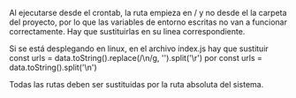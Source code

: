 Al ejecutarse desde el crontab, la ruta empieza en / y no desde el la carpeta del proyecto, por lo que las variables de entorno escritas no van a funcionar correctamente. Hay que sustituirlas en su linea correspondiente.

Si se está desplegando en linux, en el archivo index.js hay que sustituir 
    const urls = data.toString().replace(/\n/g, '').split('\r')
    por
    const urls = data.toString().split('\n')

Todas las rutas deben ser sustituidas por la ruta absoluta del sistema.